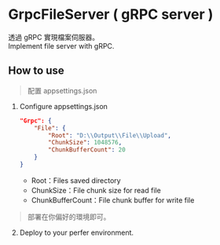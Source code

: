 # GrpcFileServer ( gRPC server )

透過 gRPC 實現檔案伺服器。  
Implement file server with gRPC.

## How to use

> 配置 appsettings.json

1. Configure appsettings.json

    ```json
    "Grpc": {
        "File": {
            "Root": "D:\\Output\\File\\Upload",
            "ChunkSize": 1048576,
            "ChunkBufferCount": 20
        }
    }
    ```

    - Root：Files saved directory
    - ChunkSize：File chunk size for read file
    - ChunkBufferCount：File chunk buffer for write file

> 部署在你偏好的環境即可。

2. Deploy to your perfer environment.
